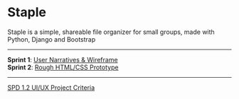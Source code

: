 # Staple

Staple is a simple, shareable file organizer for small groups, made with Python, Django and Bootstrap

---

 **Sprint 1**: [User Narratives & Wireframe](static/files/sprint1.md)   
 **Sprint 2**: [Rough HTML/CSS Prototype](static/files/sprint2.md)
  
---
[SPD 1.2 UI/UX Project Criteria](https://docs.google.com/document/d/15m8P9ic7sJqVovTozIRdikWCI7HQ_f5TOc5qpqyiAYs/edit#)